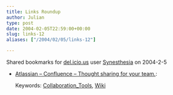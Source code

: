 ```yaml
---
title: Links Roundup
author: Julian
type: post
date: 2004-02-05T22:59:00+00:00
slug: links-12 
aliases: ["/2004/02/05/links-12"]

---
```

Shared bookmarks for [del.icio.us][1] user  [Synesthesia][2] on 2004-2-5

  * [Atlassian &#8211; Confluence &#8211; Thought sharing for your team.][3]:
   
    Keywords: [Collaboration_Tools][4], [Wiki][5]

 [1]: https://del.icio.us/
 [2]: https://del.icio.us/synesthesia
 [3]: https://www.atlassian.com/software/confluence/ "https://www.atlassian.com/software/confluence/"
 [4]: https://del.icio.us/synesthesia/Collaboration_Tools
 [5]: https://del.icio.us/synesthesia/Wiki